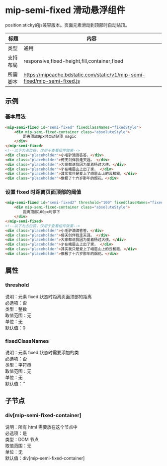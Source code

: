 # mip-semi-fixed 滑动悬浮组件 

position:sticky的js兼容版本。页面元素滑动到顶部时自动贴顶。  

标题|内容
----|----
类型|通用
支持布局|responsive,fixed-height,fill,container,fixed
所需脚本|https://mipcache.bdstatic.com/static/v1/mip-semi-fixed/mip-semi-fixed.js

## 示例

### 基本用法

```html
<mip-semi-fixed id="semi-fixed" fixedClassNames="fixedStyle">
    <div mip-semi-fixed-container class="absoluteStyle">
        距离顶部0px时自动贴顶 magic
    </div>
</mip-semi-fixed>
<!--以下为占位符，仅用于查看组件效果-->
<div class="placeholder">小毛驴滴滴答答，</div>
<div class="placeholder">倚天剑伴我走天涯。 </div>
<div class="placeholder">大家都说我因为爱着杨过大侠，</div>
<div class="placeholder">才在峨眉山上出了家， </div>
<div class="placeholder">其实我只是爱上了峨眉山上的云和霞，</div>
<div class="placeholder">像极了十六岁那年的烟花。</div>
```

### 设置 fixed 时距离页面顶部的阈值

```html
<mip-semi-fixed id="semi-fixed2" threshold="100" fixedClassNames="fixedStyle">
	<div mip-semi-fixed-container class="absoluteStyle">
	    距离顶部100px时停下
	</div>
</mip-semi-fixed>
<!--以下为占位符，仅用于查看组件效果-->
<div class="placeholder">小毛驴滴滴答答，</div>
<div class="placeholder">倚天剑伴我走天涯。 </div>
<div class="placeholder">大家都说我因为爱着杨过大侠，</div>
<div class="placeholder">才在峨眉山上出了家， </div>
<div class="placeholder">其实我只是爱上了峨眉山上的云和霞，</div>
<div class="placeholder">像极了十六岁那年的烟花。</div>
```

## 属性

### threshold

说明：元素 fixed 状态时距离页面顶部的距离  
必选项：否  
类型：整数  
取值范围：无  
单位：无  
默认值：0

### fixedClassNames

说明：元素 fixed 状态时需要添加的类  
必选项：否  
类型：字符串   
取值范围：无  
单位：无  
默认值：''  

## 子节点

### div[mip-semi-fixed-container]  

说明：所有 html 需要放在这个节点中  
必选项：是  
类型：DOM 节点  
取值范围：无  
单位：无  
默认值：div[mip-semi-fixed-container]  



